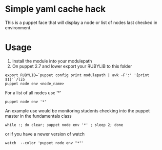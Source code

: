 # Simple yaml cache hack
This is a puppet face that will display a node or list of nodes last checked in environment.

# Usage
1. Install the module into your modulepath
2. On puppet 2.7 and lower export your RUBYLIB to this folder

```shell
export RUBYLIB=`puppet config print modulepath | awk -F':' '{print $1}'`/lib
puppet node env <node_name>
```

For a list of all nodes use '*'  

```shell
puppet node env '*'
```
An example use would be monitoring students checking into the puppet master in the fundamentals class

```shell
while :; do clear; puppet node env '*' ; sleep 2; done
```
or if you have a newer version of watch
```shell
watch  --color 'puppet node env "*"'
```
